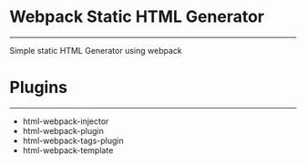 # Webpack Static HTML Generator
---

Simple static HTML Generator using webpack

# Plugins
---
- html-webpack-injector
- html-webpack-plugin
- html-webpack-tags-plugin
- html-webpack-template